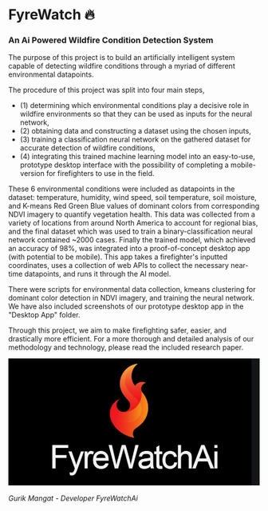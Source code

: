 # FyreWatch :fire:
### An Ai Powered Wildfire Condition Detection System 

The purpose of this project is to build an artificially intelligent system capable of detecting wildfire conditions through a myriad of different environmental datapoints. 

The procedure of this project was split into four main steps, 
* (1) determining which environmental conditions play a decisive role in wildfire environments so that they can be used as inputs for the neural network, 
* (2) obtaining data and constructing a dataset using the chosen inputs,  
* (3) training a classification neural network on the gathered dataset for accurate detection of wildfire conditions, 
* (4) integrating this trained machine learning model into an easy-to-use, prototype desktop interface with the possibility of completing a mobile-version for firefighters to use in the field. 

These 6 environmental conditions were included as datapoints in the dataset: temperature, humidity, wind speed, soil temperature, soil moisture, and K-means Red Green Blue values of dominant colors from corresponding NDVI imagery to quantify vegetation health. This data was collected from a variety of locations from around North America to account for regional bias, and the final dataset which was used to train a binary-classification neural network contained ~2000 cases. Finally the trained model, which achieved an accuracy of 98%, was integrated into a proof-of-concept desktop app (with potential to be mobile). This app takes a firefighter's inputted coordinates, uses a collection of web APIs to collect the necessary near-time datapoints, and runs it through the AI model. 

There were scripts for environmental data collection, kmeans clustering for dominant color detection in NDVI imagery, and training the neural network. We have also included screenshots of our prototype desktop app in the "Desktop App" folder. 

Through this project, we aim to make firefighting safer, easier, and drastically more efficient. For a more thorough and detailed analysis of our methodology and technology, please read the included research paper. 


![FyreWatchAi Logo](https://github.com/Gurik-M/FyreWatchAi/blob/master/LICENSE/fyrewatchai_logo.jpg)


*Gurik Mangat - Developer FyreWatchAi*
